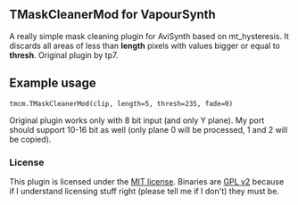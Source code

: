 ## TMaskCleanerMod for VapourSynth ##
A really simple mask cleaning plugin for AviSynth based on mt_hysteresis. It discards all areas of less than **length** pixels with values bigger or equal to **thresh**. Original plugin by tp7.

## Example usage ##
```tmcm.TMaskCleanerMod(clip, length=5, thresh=235, fade=0)```

Original plugin works only with 8 bit input (and only Y plane). My port should support 10-16 bit as well (only plane 0 will be processed, 1 and 2 will be copied).

### License ###
This plugin is licensed under the [MIT license][mit_license]. Binaries are [GPL v2][gpl_v2] because if I understand licensing stuff right (please tell me if I don't) they must be.

[mit_license]: http://opensource.org/licenses/MIT
[gpl_v2]: http://www.gnu.org/licenses/gpl-2.0.html
